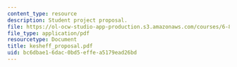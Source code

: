 ```yaml
---
content_type: resource
description: Student project proposal.
file: https://ol-ocw-studio-app-production.s3.amazonaws.com/courses/6-895-theory-of-parallel-systems-sma-5509-fall-2003/bc6dbae16dac0bd5effea5179ead26bd_kesheff_proposal.pdf
file_type: application/pdf
resourcetype: Document
title: kesheff_proposal.pdf
uid: bc6dbae1-6dac-0bd5-effe-a5179ead26bd
---
```

